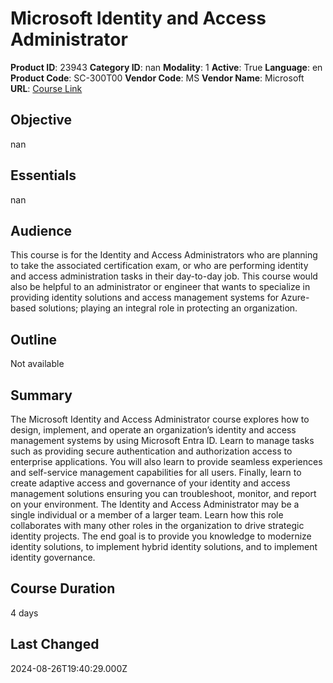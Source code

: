 # Microsoft Identity and Access Administrator

**Product ID**: 23943
**Category ID**: nan
**Modality**: 1
**Active**: True
**Language**: en
**Product Code**: SC-300T00
**Vendor Code**: MS
**Vendor Name**: Microsoft
**URL**: [Course Link](https://www.fastlaneus.com/course/microsoft-sc-300t00)

## Objective
nan

## Essentials
nan

## Audience
This course is for the Identity and Access Administrators who are planning to take the associated certification exam, or who are performing identity and access administration tasks in their day-to-day job. This course would also be helpful to an administrator or engineer that wants to specialize in providing identity solutions and access management systems for Azure-based solutions; playing an integral role in protecting an organization.

## Outline
Not available

## Summary
The Microsoft Identity and Access Administrator course explores how to design, implement, and operate an organization’s identity and access management systems by using Microsoft Entra ID. Learn to manage tasks such as providing secure authentication and authorization access to enterprise applications. You will also learn to provide seamless experiences and self-service management capabilities for all users. Finally, learn to create adaptive access and governance of your identity and access management solutions ensuring you can troubleshoot, monitor, and report on your environment. The Identity and Access Administrator may be a single individual or a member of a larger team. Learn how this role collaborates with many other roles in the organization to drive strategic identity projects. The end goal is to provide you knowledge to modernize identity solutions, to implement hybrid identity solutions, and to implement identity governance.

## Course Duration
4 days

## Last Changed
2024-08-26T19:40:29.000Z

